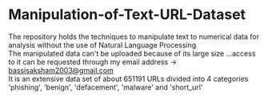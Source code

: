 # Manipulation-of-Text-URL-Dataset
The repository holds the techniques to manipulate text to numerical data for analysis without the use of Natural Language Processing <br>
The manipulated data can't be uploaded because of its large size ...access to it can be requested through my email address -> bassisaksham2003@gmail.com <br>
It is an extensive data set of about 651191 URLs divided into 4 categories 'phishing', 'benign', 'defacement', 'malware' and 'short_url' <br>

